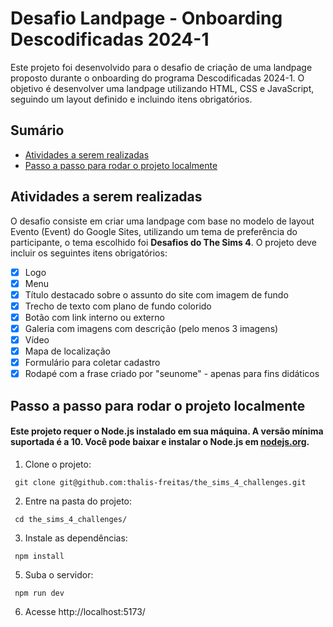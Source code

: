 # Desafio Landpage - Onboarding Descodificadas 2024-1

Este projeto foi desenvolvido para o desafio de criação de uma landpage proposto durante o onboarding do programa Descodificadas 2024-1. O objetivo é desenvolver uma landpage utilizando HTML, CSS e JavaScript, seguindo um layout definido e incluindo itens obrigatórios.

## Sumário
  * [Atividades a serem realizadas](#atividades-a-serem-realizadas)
  * [Passo a passo para rodar o projeto localmente](#passo-a-passo-para-rodar-o-projeto-localmente)

## Atividades a serem realizadas

O desafio consiste em criar uma landpage com base no modelo de layout Evento (Event) do Google Sites, utilizando um tema de preferência do participante, o tema escolhido foi **Desafios do The Sims 4**. O projeto deve incluir os seguintes itens obrigatórios:

- [x] Logo
- [x] Menu
- [x] Título destacado sobre o assunto do site com imagem de fundo
- [x] Trecho de texto com plano de fundo colorido
- [x] Botão com link interno ou externo
- [x] Galeria com imagens com descrição (pelo menos 3 imagens)
- [x] Vídeo
- [x] Mapa de localização
- [x] Formulário para coletar cadastro
- [x] Rodapé com a frase criado por "seunome" - apenas para fins didáticos

## Passo a passo para rodar o projeto localmente

#### Este projeto requer o Node.js instalado em sua máquina. A versão mínima suportada é a 10. Você pode baixar e instalar o Node.js em [nodejs.org](https://nodejs.org/).

1. Clone o projeto:

```
 git clone git@github.com:thalis-freitas/the_sims_4_challenges.git
```

2. Entre na pasta do projeto:

```
 cd the_sims_4_challenges/
```

3. Instale as dependências:

```
 npm install
```

5. Suba o servidor:

```
 npm run dev
```

6. Acesse http://localhost:5173/
